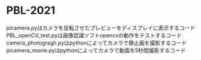 # PBL-2021
picamera.pyはカメラを反転させたプレビューをディスプレイに表示するコード   
PBL_openCV_test.pyは画像認識ソフトopencvの動作をテストするコード  
camera_photogragh.pyはpythonによってカメラで静止画を撮影するコード  
picamera_movie.pyはpythonによってカメラで動画を5秒間撮影するコード   
